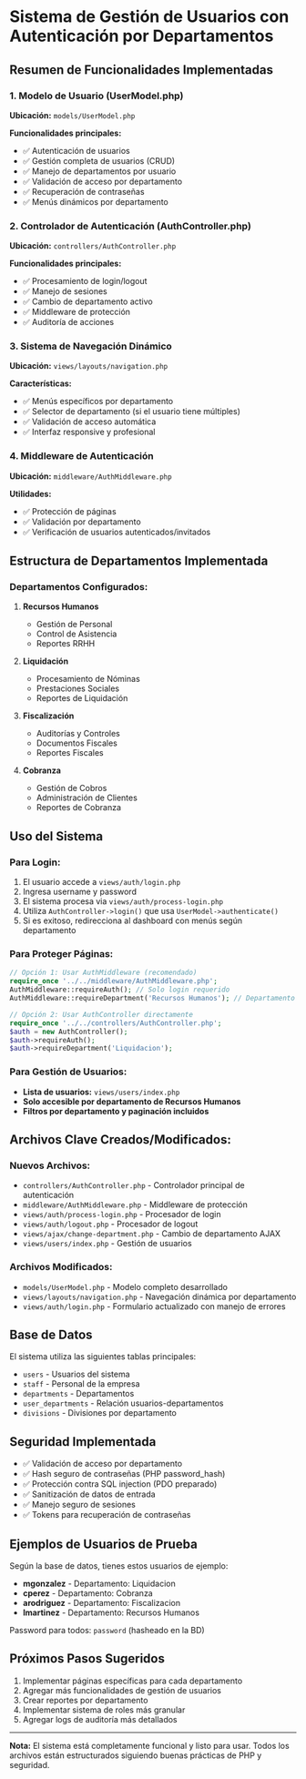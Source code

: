 # Sistema de Gestión de Usuarios con Autenticación por Departamentos

## Resumen de Funcionalidades Implementadas

### 1. Modelo de Usuario (UserModel.php)
**Ubicación:** `models/UserModel.php`

**Funcionalidades principales:**
- ✅ Autenticación de usuarios
- ✅ Gestión completa de usuarios (CRUD)
- ✅ Manejo de departamentos por usuario
- ✅ Validación de acceso por departamento
- ✅ Recuperación de contraseñas
- ✅ Menús dinámicos por departamento

### 2. Controlador de Autenticación (AuthController.php)
**Ubicación:** `controllers/AuthController.php`

**Funcionalidades principales:**
- ✅ Procesamiento de login/logout
- ✅ Manejo de sesiones
- ✅ Cambio de departamento activo
- ✅ Middleware de protección
- ✅ Auditoría de acciones

### 3. Sistema de Navegación Dinámico
**Ubicación:** `views/layouts/navigation.php`

**Características:**
- ✅ Menús específicos por departamento
- ✅ Selector de departamento (si el usuario tiene múltiples)
- ✅ Validación de acceso automática
- ✅ Interfaz responsive y profesional

### 4. Middleware de Autenticación
**Ubicación:** `middleware/AuthMiddleware.php`

**Utilidades:**
- ✅ Protección de páginas
- ✅ Validación por departamento
- ✅ Verificación de usuarios autenticados/invitados

## Estructura de Departamentos Implementada

### Departamentos Configurados:
1. **Recursos Humanos**
   - Gestión de Personal
   - Control de Asistencia
   - Reportes RRHH

2. **Liquidación**
   - Procesamiento de Nóminas
   - Prestaciones Sociales
   - Reportes de Liquidación

3. **Fiscalización**
   - Auditorías y Controles
   - Documentos Fiscales
   - Reportes Fiscales

4. **Cobranza**
   - Gestión de Cobros
   - Administración de Clientes
   - Reportes de Cobranza

## Uso del Sistema

### Para Login:
1. El usuario accede a `views/auth/login.php`
2. Ingresa username y password
3. El sistema procesa via `views/auth/process-login.php`
4. Utiliza `AuthController->login()` que usa `UserModel->authenticate()`
5. Si es exitoso, redirecciona al dashboard con menús según departamento

### Para Proteger Páginas:
```php
// Opción 1: Usar AuthMiddleware (recomendado)
require_once '../../middleware/AuthMiddleware.php';
AuthMiddleware::requireAuth(); // Solo login requerido
AuthMiddleware::requireDepartment('Recursos Humanos'); // Departamento específico

// Opción 2: Usar AuthController directamente
require_once '../../controllers/AuthController.php';
$auth = new AuthController();
$auth->requireAuth();
$auth->requireDepartment('Liquidacion');
```

### Para Gestión de Usuarios:
- **Lista de usuarios:** `views/users/index.php`
- **Solo accesible por departamento de Recursos Humanos**
- **Filtros por departamento y paginación incluidos**

## Archivos Clave Creados/Modificados:

### Nuevos Archivos:
- `controllers/AuthController.php` - Controlador principal de autenticación
- `middleware/AuthMiddleware.php` - Middleware de protección
- `views/auth/process-login.php` - Procesador de login
- `views/auth/logout.php` - Procesador de logout
- `views/ajax/change-department.php` - Cambio de departamento AJAX
- `views/users/index.php` - Gestión de usuarios

### Archivos Modificados:
- `models/UserModel.php` - Modelo completo desarrollado
- `views/layouts/navigation.php` - Navegación dinámica por departamento
- `views/auth/login.php` - Formulario actualizado con manejo de errores

## Base de Datos

El sistema utiliza las siguientes tablas principales:
- `users` - Usuarios del sistema
- `staff` - Personal de la empresa
- `departments` - Departamentos
- `user_departments` - Relación usuarios-departamentos
- `divisions` - Divisiones por departamento

## Seguridad Implementada

- ✅ Validación de acceso por departamento
- ✅ Hash seguro de contraseñas (PHP password_hash)
- ✅ Protección contra SQL injection (PDO preparado)
- ✅ Sanitización de datos de entrada
- ✅ Manejo seguro de sesiones
- ✅ Tokens para recuperación de contraseñas

## Ejemplos de Usuarios de Prueba

Según la base de datos, tienes estos usuarios de ejemplo:
- **mgonzalez** - Departamento: Liquidacion
- **cperez** - Departamento: Cobranza  
- **arodriguez** - Departamento: Fiscalizacion
- **lmartinez** - Departamento: Recursos Humanos

Password para todos: `password` (hasheado en la BD)

## Próximos Pasos Sugeridos

1. Implementar páginas específicas para cada departamento
2. Agregar más funcionalidades de gestión de usuarios
3. Crear reportes por departamento
4. Implementar sistema de roles más granular
5. Agregar logs de auditoría más detallados

---

**Nota:** El sistema está completamente funcional y listo para usar. Todos los archivos están estructurados siguiendo buenas prácticas de PHP y seguridad.